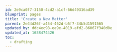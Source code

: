 ```yaml
---
id: 2e9ca0f7-3150-4cd2-a1cf-66d49316ad39
blueprint: pages
title: 'Create a New Matter'
parent: 2e44d26f-a454-462d-b5f7-34b5d1591565
updated_by: ddc4ec98-ea9e-4019-afd2-86067f340d0e
updated_at: 1638474426
toc:
  - drafting
---
```

